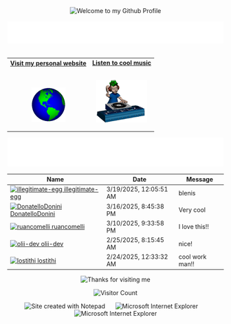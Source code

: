 <!-- "Hero" Header -->
<div align="center">
  <img src="https://github.com/BrunnerLivio/brunnerlivio/blob/master/images/welcome.png?raw=true" style="max-width: 100%;" alt="Welcome to my Github Profile" />
  <br />
  <br />
  <img height="50" alt="My Name is Lazar and I like Node.js and AI" src="images/personal_note.svg" />
  <br />
  <br />

</div>

<!-- Social -->
<table width="100%" align="center">
<tr>
<td align="center">
<a href="https://lazar-rakic.pages.dev">
<strong>Visit my personal website </strong>
<br />
<br />
<br />

<p>

<img alt="Globe" height="80" src="images/globe.gif">
</a>
</p>

</td>


<td align="center">
<a href="https://www.youtube.com/watch?v=3YxaaGgTQYM&ab_channel=EvanescenceVEVO">
<strong>Listen to cool music</strong>
<br />
<br />


<p>
<img height="100" alt="Music" src="images/music.gif"> 
</a>
</p>

</td>
</tr>
</table>

<div align="center">
<a href="https://github.com/BrunnerLivio/brunnerlivio/issues/62#issuecomment-new"><img src="images/guestbook.svg"></a> 
</div>

<!-- Guestbook -->
| Name | Date | Message |
|---|---|---|
| <a href="https://github.com/illegitimate-egg"><img width="24" src="https://avatars.githubusercontent.com/u/63966843?s=24&u=5d17403a2446a4cdf01c8026ee2dbfa998b07ae6&v=4" alt="illegitimate-egg" /> illegitimate-egg</a> |3/19/2025, 12:05:51 AM|blenis|
| <a href="https://github.com/DonatelloDonini"><img width="24" src="https://avatars.githubusercontent.com/u/134225482?s=24&u=60d3c3575978ed4269d2e602ea54a2165651f200&v=4" alt="DonatelloDonini" /> DonatelloDonini</a> |3/16/2025, 8:45:38 PM|Very cool|
| <a href="https://github.com/ruancomelli"><img width="24" src="https://avatars.githubusercontent.com/u/22752929?s=24&u=1835c99716fb3c2df9e825582dff1882119e6d17&v=4" alt="ruancomelli" /> ruancomelli</a> |3/10/2025, 9:33:58 PM|I love this!!|
| <a href="https://github.com/olii-dev"><img width="24" src="https://avatars.githubusercontent.com/u/162764375?s=24&u=eee74523fcbbfc819c716f40636bbd5dd19e23e0&v=4" alt="olii-dev" /> olii-dev</a> |2/25/2025, 8:15:45 AM|nice!|
| <a href="https://github.com/lostithi"><img width="24" src="https://avatars.githubusercontent.com/u/196933286?s=24&u=a2d471155e3f24ca6c0e1319221ef865a3c69ef2&v=4" alt="lostithi" /> lostithi</a> |2/24/2025, 12:33:32 AM|cool work man!!|
<!-- /Guestbook -->

<!-- Footer -->

<div align="center">

<img height="120" alt="Thanks for visiting me" width="100%" src="https://raw.githubusercontent.com/BrunnerLivio/brunnerlivio/master/images/marquee.svg" />
<br />

![Visitor Count](https://profile-counter.glitch.me/brunnerlivio/count.svg)


<img src="https://raw.githubusercontent.com/BrunnerLivio/brunnerlivio/master/images/notepad.gif" alt="Site created with Notepad" height="30" />
<!-- "margin-right: whatever;" -->
<span>&nbsp;&nbsp;&nbsp;&nbsp;</span>  
<img src="https://raw.githubusercontent.com/BrunnerLivio/brunnerlivio/master/images/ie_logo.gif" alt="Microsoft Internet Explorer" />
<span>&nbsp;&nbsp;&nbsp;&nbsp;</span>  
<img src="https://raw.githubusercontent.com/BrunnerLivio/brunnerlivio/master/images/noframes.gif" alt="Microsoft Internet Explorer" />

</div>
